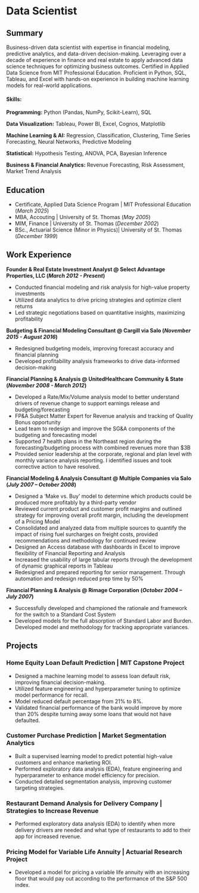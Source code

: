 # Data Scientist

## Summary
Business-driven data scientist with expertise in financial modeling, predictive analytics, and data-driven decision-making. Leveraging over a decade of experience in finance and real estate to apply advanced data science techniques for optimizing business outcomes. Certified in Applied Data Science from MIT Professional Education. Proficient in Python, SQL, Tableau, and Excel with hands-on experience in building machine learning models for real-world applications.

#### Skills: 
**Programming:** Python (Pandas, NumPy, Scikit-Learn), SQL

**Data Visualization:** Tableau, Power BI, Excel, Cognos, Matplotlib

**Machine Learning & AI:** Regression, Classification, Clustering, Time Series Forecasting, Neural Networks, Predictive Modeling

**Statistical:** Hypothesis Testing, ANOVA, PCA, Bayesian Inference

**Business & Financial Analytics:** Revenue Forecasting, Risk Assessment, Market Trend Analysis


## Education
- Certificate, Applied Data Science Program | MIT Professional Education (_March 2025_)								       		
- MBA, Accouting	                          | University of St. Thomas (_May 2005_)
- MIM, Finance	                            | University of St. Thomas (_December 2002_)
- BSc., Actuarial Science (Minor in Physics)| University of St. Thomas (_December 1999_) 			        		

## Work Experience
**Founder & Real Estate Investment Analyst @ Select Advantage Properties, LLC (_March 2012 - Present_)**
- Conducted financial modeling and risk analysis for high-value property investments
- Utilized data analytics to drive pricing strategies and optimize client returns
- Led strategic negotiations based on quantitative insights, maximizing profitability
  
**Budgeting & Financial Modeling Consultant @ Cargill via Salo (_November 2015 - August 2016_)**
- Redesigned budgeting models, improving forecast accuracy and financial planning
- Developed profitability analysis frameworks to drive data-informed decision-making

**Financial Planning & Analysis @ UnitedHealthcare Community & State (_November 2008 - March 2012_)**
- Developed a Rate/Mix/Volume analysis model to better understand drivers of revenue change to support earnings release and budgeting/forecasting
- FP&A Subject Matter Expert for Revenue analysis and tracking of Quality Bonus opportunity
- Lead team to redesign and improve the SG&A components of the budgeting and forecasting model
- Supported 7 health plans in the Northeast region during the forecasting/budgeting process with combined revenues more than $3B
- Provided senior leadership at the corporate, regional and plan level with monthly variance analysis reporting. I identified issues and took corrective action to have resolved. 

**Financial Modeling & Analysis Consultant @ Multiple Companies via Salo  (_July 2007 – October 2008_)**
- Designed a ‘Make vs. Buy’ model to determine which products could be produced more profitably by a third-party vendor
- Reviewed current product and customer profit margins and outlined strategy for improving overall profit margin, including the development of a Pricing Model
- Consolidated and analyzed data from multiple sources to quantify the impact of rising fuel surcharges on freight costs, provided recommendations and methodology for continued review
- Designed an Access database with dashboards in Excel to improve flexibility of Financial Reporting and Analysis
- Increased the usability of large tabular reports through the development of dynamic graphical reports in Tableau
- Redesigned and prepared reporting for senior management. Through automation and redesign reduced prep time by 50%

**Financial Planning & Analysis @ Rimage Corporation	(_October 2004 – July 2007_)**
- Successfully developed and championed the rationale and framework for the switch to a Standard Cost System
- Developed models for the full absorption of Standard Labor and Burden. Developed model and methodology for tracking appropriate variances.


## Projects
### Home Equity Loan Default Prediction | MIT Capstone Project
- Designed a machine learning model to assess loan default risk, improving financial decision-making.
- Utilized feature engineering and hyperparameter tuning to optimize model performance for recall.
- Model reduced default percentage from 21% to 8%.
- Validated financial performance of the bank would improve by more than 20% despite turning away some loans that would not have defaulted.

### Customer Purchase Prediction | Market Segmentation Analytics
- Built a supervised learning model to predict potential high-value customers and enhance marketing ROI.
- Performed exploratory data analysis (EDA), feature engineering and hyperparameter to enhance model efficiency for precision.
- Conducted detailed segmentation analysis, improving customer targeting strategies.

### Restaurant Demand Analysis for Delivery Company | Strategies to Increase Revenue
- Performed exploratory data analysis (EDA) to identify when more delivery drivers are needed and what type of restaurants to add to their app for increased revenue.

### Pricing Model for Variable Life Annuity | Actuarial Research Project
- Developed a model for pricing a variable life annuity with an increasing floor that would pay out according to the performance of the S&P 500 index. 

